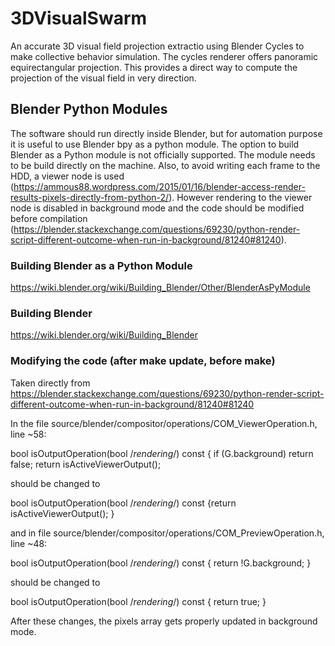 # 3DVisualSwarm
An accurate 3D visual field projection extractio using Blender Cycles to make collective behavior simulation. The cycles renderer offers panoramic equirectangular projection. This provides a direct way to compute the projection of the visual field in very direction.



## Blender Python Modules

The software should run directly inside Blender, but for automation purpose it is useful to use Blender bpy as a python module. The option to build Blender as a Python module is not officially supported. The module needs to be build directly on the machine. Also, to avoid writing each frame to the HDD, a viewer node is used (https://ammous88.wordpress.com/2015/01/16/blender-access-render-results-pixels-directly-from-python-2/). However rendering to the viewer node is disabled in background mode and the code should be modified before compilation (https://blender.stackexchange.com/questions/69230/python-render-script-different-outcome-when-run-in-background/81240#81240). 

### Building Blender as a Python Module
https://wiki.blender.org/wiki/Building_Blender/Other/BlenderAsPyModule

### Building Blender
https://wiki.blender.org/wiki/Building_Blender

### Modifying the code (after make update, before make)

Taken directly from https://blender.stackexchange.com/questions/69230/python-render-script-different-outcome-when-run-in-background/81240#81240

In the file source/blender/compositor/operations/COM_ViewerOperation.h, line ~58:

bool isOutputOperation(bool /*rendering*/) const { if (G.background) return false; return isActiveViewerOutput();

should be changed to

bool isOutputOperation(bool /*rendering*/) const {return isActiveViewerOutput(); }

and in file source/blender/compositor/operations/COM_PreviewOperation.h, line ~48:

bool isOutputOperation(bool /*rendering*/) const { return !G.background; }

should be changed to

bool isOutputOperation(bool /*rendering*/) const { return true; }

After these changes, the pixels array gets properly updated in background mode.



